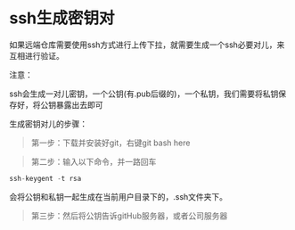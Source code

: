 # ssh生成密钥对

如果远端仓库需要使用ssh方式进行上传下拉，就需要生成一个ssh必要对儿，来互相进行验证。

注意：

ssh会生成一对儿密钥，一个公钥(有.pub后缀的)，一个私钥，我们需要将私钥保存好，将公钥暴露出去即可

生成密钥对儿的步骤：

>第一步：下载并安装好git，右键git bash here





>第二步：输入以下命令，并一路回车

```js
ssh-keygent -t rsa
```

会将公钥和私钥一起生成在当前用户目录下的，.ssh文件夹下。



>第三步：然后将公钥告诉gitHub服务器，或者公司服务器



